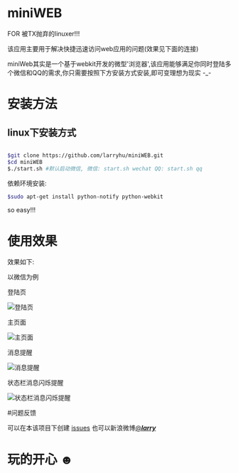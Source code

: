 miniWEB
=======

FOR 被TX抛弃的linuxer!!!

该应用主要用于解决快捷迅速访问web应用的问题(效果见下面的连接)

miniWeb其实是一个基于webkit开发的微型'浏览器',该应用能够满足你同时登陆多个微信和QQ的需求,你只需要按照下方安装方式安装,即可变理想为现实 -_-

# 安装方法

## linux下安装方式

```bash

$git clone https://github.com/larryhu/miniWEB.git
$cd miniWEB
$./start.sh #默认启动微信, 微信: start.sh wechat QQ: start.sh qq

```

依赖环境安装:

```bash
$sudo apt-get install python-notify python-webkit 
```

so easy!!!

# 使用效果
效果如下:

以微信为例


登陆页

![登陆页](http://d.pcs.baidu.com/thumbnail/4dab2ccfdadb9aa6b4900e6a6c218948?fid=1107316546-250528-1058581885095558&time=1402146000&sign=FDTAER-DCb740ccc5511e5e8fedcff06b081203-Nv2va8ZMRTo62srrCGviLH%2BlxAc%3D&rt=sh&expires=2h&r=262281928&sharesign=unknown&size=c10000_u10000&quality=100 "登陆页")  

主页面

![主页面](http://d.pcs.baidu.com/thumbnail/16eaf3f146804b76d75c8f6c74a232e8?fid=1107316546-250528-178352556188609&time=1402146000&sign=FDTAER-DCb740ccc5511e5e8fedcff06b081203-NgbczM2%2BmZs55Dodc8HrCaHBRHg%3D&rt=sh&expires=2h&r=329917665&sharesign=unknown&size=c10000_u10000&quality=100 "主页面")

消息提醒

![消息提醒](http://d.pcs.baidu.com/thumbnail/8f5fac9e3a02a39a9679dca33804c6a3?fid=1107316546-250528-563814001429809&time=1402146000&sign=FDTAER-DCb740ccc5511e5e8fedcff06b081203-hV0fHkbYoCxXZ6B0JlSmkoFxE2k%3D&rt=sh&expires=2h&r=333179939&sharesign=unknown&size=c10000_u10000&quality=100 "消息提醒")

状态栏消息闪烁提醒

![状态栏消息闪烁提醒](http://d.pcs.baidu.com/thumbnail/f25276de696bd66e47027dbca2a60da2?fid=1107316546-250528-492926152695506&time=1402146000&sign=FDTAER-DCb740ccc5511e5e8fedcff06b081203-UjSOLCRAjupKaZJ2vgkr7TOn77U%3D&rt=sh&expires=2h&r=491441702&sharesign=unknown&size=c10000_u10000&quality=100 "状态栏消息闪烁提醒")


#问题反馈

可以在本该项目下创建 [issues](https://github.com/larryhu/miniWEB/issues)
也可以新浪微博[@___larry___](http://weibo.com/u/2250775857) 


# 玩的开心 ☻ 
